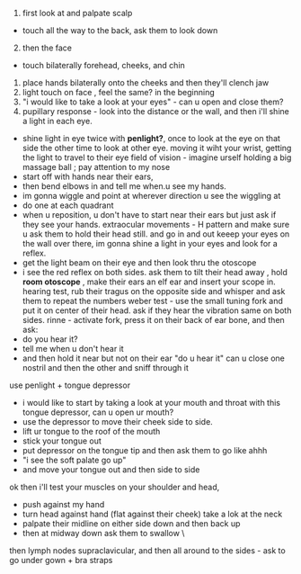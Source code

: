 1. first look at and palpate scalp
- touch all the way to the back, ask them to look down 
2. then the face
- touch bilaterally forehead, cheeks, and chin 
1. place hands bilaterally onto the cheeks and then they'll clench jaw 
2. light touch on face , feel the same? in the beginning
3. "i would like to take a look at your eyes" - can u open and close them? 
4. pupillary response - look into the distance or the wall, and then i'll shine a light in each eye. 
- shine light in eye twice with **penlight?**, once to look at the eye on that side the other time to look at other eye. moving it wiht your wrist, getting the light to travel to their eye
field of vision - imagine urself holding a big massage ball ; pay attention to my nose
- start off with hands near their ears, 
- then bend elbows in and tell me when.u see my hands. 
- im gonna wiggle and point at wherever direction u see the wiggling at 
- do one at each quadrant
- when u reposition, u don't have to start near their ears but just ask if they see your hands. 
extraocular movements - H pattern and make sure u ask them to hold their head still. and go in and out 
keeep your eyes on the wall over there, im gonna shine a light in your eyes and look for a reflex. 
- get the light beam on their eye and then look thru the otoscope 
- i see the red reflex on both sides. 
ask them to tilt their head away , hold **room otoscope** , make their ears an elf ear and insert your scope in. 
hearing test, rub their tragus on the opposite side and whisper and ask them to repeat the numbers
weber test - use the small tuning fork and put it on center of their head. ask if they hear the vibration same on both sides. 
rinne - activate fork, press it on their back of ear bone, and then ask:
- do you hear it?
- tell me when u don't hear it 
- and then hold it near but not on their ear "do u hear it"
can u close one nostril and then the other and sniff through it 

use penlight + tongue depressor
 - i would like to start by taking a look at your mouth and throat with this tongue depressor, can u open ur mouth?
 - use the depressor to move their cheek side to side. 
 - lift ur tongue to the roof of the mouth 
 - stick your tongue out 
 - put depressor on the tongue tip and then ask them to go like ahhh 
 - "i see the soft palate go up"
- and move your tongue out and then side to side 

ok then i'll test your muscles on your shoulder and head, 
- push against my hand 
- turn head against hand (flat against their cheek)
take a lok at the neck
- palpate their midline on either side down and then back up 
- then at midway down ask them to swallow \

then lymph nodes supraclavicular, and then all around to the sides - ask to go under gown + bra straps 

